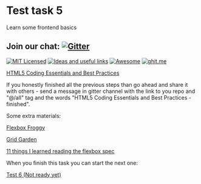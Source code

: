 
# Test task 5
Learn some frontend basics

## Join our chat: [![Gitter](https://badges.gitter.im/Kottans/frontend.svg)](https://gitter.im/Kottans/frontend?utm_source=badge&utm_medium=badge&utm_campaign=pr-badge)

[![MIT Licensed](https://img.shields.io/badge/license-MIT-blue.svg)](https://github.com/Kottans/web/blob/master/LICENSE.md)
[![Ideas and useful links](https://img.shields.io/badge/google--doc-ideas-ff69b4.svg)](https://docs.google.com/spreadsheets/d/1bZJhYjK3VHOS2HmQb2Fs4aHfEBt8mp1F09j9nEEDaqE/edit#gid=818017811)
[![Awesome](https://cdn.rawgit.com/sindresorhus/awesome/d7305f38d29fed78fa85652e3a63e154dd8e8829/media/badge.svg)](https://github.com/sindresorhus/awesome#front-end-development)
[![ghit.me](https://ghit.me/badge.svg?repo=Kottans/frontend)](https://ghit.me/repo/Kottans/frontend)

[HTML5 Coding Essentials and Best Practices](https://courses.edx.org/courses/course-v1:W3Cx+HTML5.1x+1T2017/course/)

If you honestly finished all the previous steps than go ahead and share it with others - send a message in gitter channel with the link to you repo and "@/all" tag and the words "HTML5 Coding Essentials and Best Practices - finished".

Some extra materials:

[Flexbox Froggy](http://flexboxfroggy.com/)

[Grid Garden](http://cssgridgarden.com/)

[11 things I learned reading the flexbox spec](https://hackernoon.com/11-things-i-learned-reading-the-flexbox-spec-5f0c799c776b)


When you finish this task you can start the next one:

[Test 6 (Not ready yet)](test06.md)


<!-- start of the task

### Edx

0. [Front-End Web Development Orientation](https://www.edx.org/course/front-end-web-development-orientation-microsoft-dev237x-0)

1. [HTML5 and CSS Fundamentals](https://www.edx.org/course/html5-css-fundamentals-w3cx-html5-0x)

2. [HTML5 Coding Essentials and Best Practices](https://www.edx.org/course/html5-coding-essentials-w3cx-html5-1x-2)

3. [CSS Basics](https://www.edx.org/course/css-basics-w3cx-css-0x-0)

4. [HTML5 Apps and Games](https://www.edx.org/course/html5-apps-games-w3cx-html5-2x)

5. [JavaScript Introduction](https://www.edx.org/course/javascript-introduction-w3cx-js-0x-0)

### Udacity
1. [Intro to HTML & CSS](https://www.udacity.com/course/intro-to-html-and-css--ud304)

2. [Responsive Web Design Fundamentals](https://www.udacity.com/course/responsive-web-design-fundamentals--ud893)

3. [Intro to JS](https://www.udacity.com/course/intro-to-javascript--ud803)

4. [JS Basics](https://www.udacity.com/course/javascript-basics--ud804)

5. [Object Oriented JS](https://www.udacity.com/course/object-oriented-javascript--ud015)

6. [JS design patterns](https://www.udacity.com/course/javascript-design-patterns--ud989)

https://www.udacity.com/course/web-development--cs253
https://www.udacity.com/course/make-your-own-2048--ud248
https://www.udacity.com/course/programming-foundations-with-python--ud036


### Coursera

1. [Introduction to HTML5](https://www.coursera.org/learn/html)

2. [Introduction to CSS3](https://www.coursera.org/learn/introcss)

3. [Interactivity with JavaScript](https://www.coursera.org/learn/javascript)

4. [Advanced Styling with Responsive Design](https://www.coursera.org/learn/responsivedesign)

5. [HTML, CSS, JS for web developers](https://www.coursera.org/learn/html-css-javascript-for-web-developers)

6. [Foundations with HTML, CSS, JS](https://www.coursera.org/learn/duke-programming-web)

7. [Website Coding](https://www.coursera.org/learn/website-coding)

https://www.coursera.org/specializations/website-development
https://www.edx.org/course/html5-css-fundamentals-w3cx-html5-0x#!
https://www.udacity.com/course/front-end-frameworks--ud894
https://www.udacity.com/course/client-server-communication--ud897
https://www.coursera.org/specializations/full-stack-mobile-app-development

TASK finish -->
